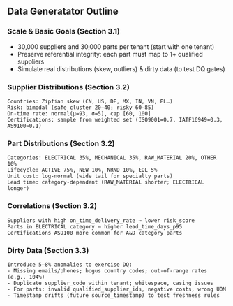 ## Data Generatator Outline

### **Scale & Basic Goals (Section 3.1)**
- 30,000 suppliers and 30,000 parts per tenant (start with one tenant)
- Preserve referential integrity: each part must map to 1+ qualified suppliers
- Simulate real distributions (skew, outliers) & dirty data (to test DQ gates)

### **Supplier Distributions (Section 3.2)**
```
Countries: Zipfian skew (CN, US, DE, MX, IN, VN, PL…)
Risk: bimodal (safe cluster 20–40; risky 60–85)
On-time rate: normal(μ=93, σ=5), cap [60, 100]
Certifications: sample from weighted set (ISO9001=0.7, IATF16949=0.3, AS9100=0.1)
```

### **Part Distributions (Section 3.2)**
```
Categories: ELECTRICAL 35%, MECHANICAL 35%, RAW_MATERIAL 20%, OTHER 10%
Lifecycle: ACTIVE 75%, NEW 10%, NRND 10%, EOL 5%
Unit cost: log-normal (wide tail for specialty parts)
Lead time: category-dependent (RAW_MATERIAL shorter; ELECTRICAL longer)
```

### **Correlations (Section 3.2)**
```
Suppliers with high on_time_delivery_rate → lower risk_score
Parts in ELECTRICAL category → higher lead_time_days_p95
Certifications AS9100 more common for A&D category parts
```

### **Dirty Data (Section 3.3)**
```
Introduce 5–8% anomalies to exercise DQ:
- Missing emails/phones; bogus country codes; out-of-range rates (e.g., 104%)
- Duplicate supplier_code within tenant; whitespace, casing issues
- For parts: invalid qualified_supplier_ids, negative costs, wrong UOM
- Timestamp drifts (future source_timestamp) to test freshness rules
```
